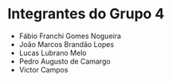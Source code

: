 # Integrantes do Grupo 4

* Fábio Franchi Gomes Nogueira
* João Marcos Brandão Lopes
* Lucas Lubrano Melo
* Pedro Augusto de Camargo
* Victor Campos
